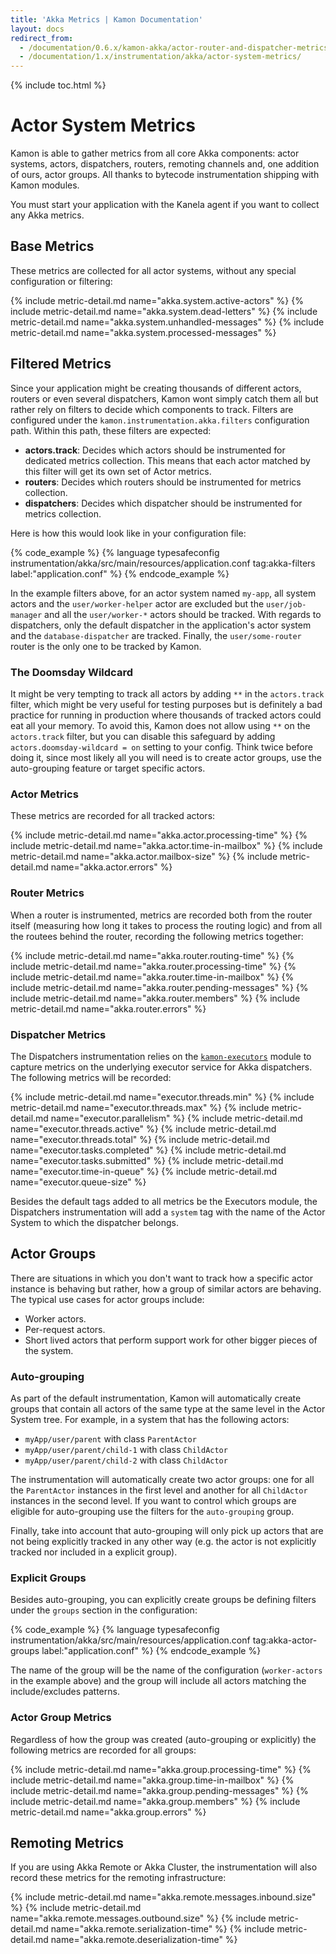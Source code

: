 ```yaml
---
title: 'Akka Metrics | Kamon Documentation'
layout: docs
redirect_from:
  - /documentation/0.6.x/kamon-akka/actor-router-and-dispatcher-metrics/
  - /documentation/1.x/instrumentation/akka/actor-system-metrics/
---
```


{% include toc.html %}

Actor System Metrics
====================

Kamon is able to gather metrics from all core Akka components: actor systems, actors, dispatchers, routers, remoting
channels and, one addition of ours, actor groups. All thanks to bytecode instrumentation shipping with Kamon modules.

<p class="alert alert-info">
You must start your application with the Kanela agent if you want to collect any Akka metrics.
</p>


Base Metrics
------------

These metrics are collected for all actor systems, without any special configuration or filtering:

{%  include metric-detail.md name="akka.system.active-actors" %}
{%  include metric-detail.md name="akka.system.dead-letters" %}
{%  include metric-detail.md name="akka.system.unhandled-messages" %}
{%  include metric-detail.md name="akka.system.processed-messages" %}


Filtered Metrics
----------------

Since your application might be creating thousands of different actors, routers or even several dispatchers, Kamon wont
simply catch them all but rather rely on filters to decide which components to track. Filters are configured under the
`kamon.instrumentation.akka.filters` configuration path. Within this path, these filters are expected:

* __actors.track__: Decides which actors should be instrumented for dedicated metrics collection. This means that each
  actor matched by this filter will get its own set of Actor metrics.
* __routers__: Decides which routers should be instrumented for metrics collection.
* __dispatchers__: Decides which dispatcher should be instrumented for metrics collection.

Here is how this would look like in your configuration file:

{% code_example %}
{%   language typesafeconfig instrumentation/akka/src/main/resources/application.conf tag:akka-filters label:"application.conf" %}
{% endcode_example %}

In the example filters above, for an actor system named `my-app`, all system actors and the `user/worker-helper` actor
are excluded but the `user/job-manager` and all the `user/worker-*` actors should be tracked. With regards to
dispatchers, only the default dispatcher in the application's actor system and the `database-dispatcher` are tracked.
Finally, the `user/some-router` router is the only one to be tracked by Kamon.

### The Doomsday Wildcard

It might be very tempting to track all actors by adding `**` in the `actors.track` filter, which might be very useful
for testing purposes but is definitely a bad practice for running in production where thousands of tracked actors could
eat all your memory. To avoid this, Kamon does not allow using `**` on the `actors.track` filter, but you can disable
this safeguard by adding `actors.doomsday-wildcard = on` setting to your config. Think twice before doing it, since
most likely all you will need is to create actor groups, use the auto-grouping feature or target specific actors.


### Actor Metrics

These metrics are recorded for all tracked actors:

{%  include metric-detail.md name="akka.actor.processing-time" %}
{%  include metric-detail.md name="akka.actor.time-in-mailbox" %}
{%  include metric-detail.md name="akka.actor.mailbox-size" %}
{%  include metric-detail.md name="akka.actor.errors" %}


### Router Metrics

When a router is instrumented, metrics are recorded both from the router itself (measuring how long it takes to process
the routing logic) and from all the routees behind the router, recording the following metrics together:

{%  include metric-detail.md name="akka.router.routing-time" %}
{%  include metric-detail.md name="akka.router.processing-time" %}
{%  include metric-detail.md name="akka.router.time-in-mailbox" %}
{%  include metric-detail.md name="akka.router.pending-messages" %}
{%  include metric-detail.md name="akka.router.members" %}
{%  include metric-detail.md name="akka.router.errors" %}


### Dispatcher Metrics

The Dispatchers instrumentation relies on the [`kamon-executors`][1] module to capture metrics on the underlying executor
service for Akka dispatchers. The following metrics will be recorded:

{%  include metric-detail.md name="executor.threads.min" %}
{%  include metric-detail.md name="executor.threads.max" %}
{%  include metric-detail.md name="executor.parallelism" %}
{%  include metric-detail.md name="executor.threads.active" %}
{%  include metric-detail.md name="executor.threads.total" %}
{%  include metric-detail.md name="executor.tasks.completed" %}
{%  include metric-detail.md name="executor.tasks.submitted" %}
{%  include metric-detail.md name="executor.time-in-queue" %}
{%  include metric-detail.md name="executor.queue-size" %}

Besides the default tags added to all metrics be the Executors module, the Dispatchers instrumentation will add a `system`
tag with the name of the Actor System to which the dispatcher belongs.


Actor Groups
------------

There are situations in which you don't want to track how a specific actor instance is behaving but rather, how a group
of similar actors are behaving. The typical use cases for actor groups include:

* Worker actors.
* Per-request actors.
* Short lived actors that perform support work for other bigger pieces of the system.

### Auto-grouping

As part of the default instrumentation, Kamon will automatically create groups that contain all actors of the same type
at the same level in the Actor System tree. For example, in a system that has the following actors:

* `myApp/user/parent` with class `ParentActor`
* `myApp/user/parent/child-1` with class `ChildActor`
* `myApp/user/parent/child-2` with class `ChildActor`

The instrumentation will automatically create two actor groups: one for all the `ParentActor` instances in the first
level and another for all `ChildActor` instances in the second level. If you want to control which groups are eligible
for auto-grouping use the filters for the `auto-grouping` group.

Finally, take into account that auto-grouping will only pick up actors that are not being explicitly tracked in any
other way (e.g. the actor is not explicitly tracked nor included in a explicit group).


### Explicit Groups

Besides auto-grouping, you can explicitly create groups be defining filters under the `groups` section in the
configuration:

{% code_example %}
{%   language typesafeconfig instrumentation/akka/src/main/resources/application.conf tag:akka-actor-groups label:"application.conf" %}
{% endcode_example %}

The name of the group will be the name of the configuration (`worker-actors` in the example above) and the group will
include all actors matching the include/excludes patterns.


### Actor Group Metrics

Regardless of how the group was created (auto-grouping or explicitly) the following metrics are recorded for all
groups:

{%  include metric-detail.md name="akka.group.processing-time" %}
{%  include metric-detail.md name="akka.group.time-in-mailbox" %}
{%  include metric-detail.md name="akka.group.pending-messages" %}
{%  include metric-detail.md name="akka.group.members" %}
{%  include metric-detail.md name="akka.group.errors" %}


Remoting Metrics
----------------

If you are using Akka Remote or Akka Cluster, the instrumentation will also record these metrics for the remoting
infrastructure:

{%  include metric-detail.md name="akka.remote.messages.inbound.size" %}
{%  include metric-detail.md name="akka.remote.messages.outbound.size" %}
{%  include metric-detail.md name="akka.remote.serialization-time" %}
{%  include metric-detail.md name="akka.remote.deserialization-time" %}

[1]: ../../executors/